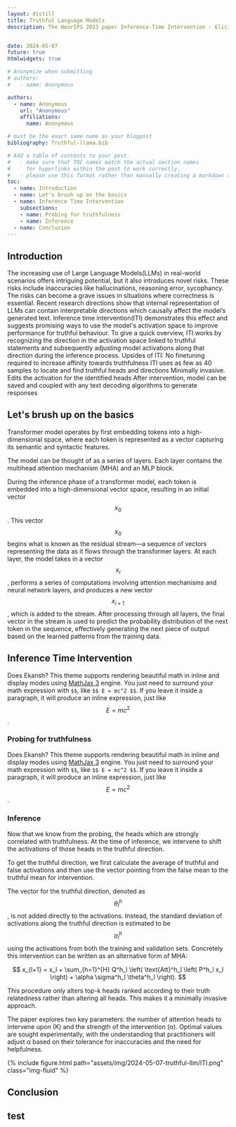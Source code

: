 ```yaml
---
layout: distill
title: Truthful Language Models
description: The NeurIPS 2023 paper Inference-Time Intervention - Eliciting Truthful Answers from a Language Model offers a fascinating exploration into improving the truthfulness of LLMs. This blog post delves into the paper's critical insights for a minimally invasive technique in guiding language models towards truthfulness. 


date: 2024-05-07
future: true
htmlwidgets: true

# Anonymize when submitting
# authors:
#   - name: Anonymous

authors:
  - name: Anonymous
    url: "Anonymous"
    affiliations:
      name: Anonymous

# must be the exact same name as your blogpost
bibliography: Truthful-llama.bib  

# Add a table of contents to your post.
#   - make sure that TOC names match the actual section names
#     for hyperlinks within the post to work correctly. 
#   - please use this format rather than manually creating a markdown table of contents.
toc:
  - name: Introduction
  - name: Let's brush up on the basics
  - name: Inference Time Intervention
    subsections:
    - name: Probing for truthfulness
    - name: Inference
  - name: Conclusion
---
```


## Introduction


The increasing use of Large Language Models(LLMs) in real-world scenarios offers intriguing potential, but it also introduces novel risks. These risks include inaccuracies like hallucinations, reasoning error, sycophancy. The risks can become a grave issues in situations where correctness is essential. Recent research directions show that internal representation of LLMs can contain interpretable directions which causally affect the model’s generated text.
Inference time intervention(ITI) demonstrates this effect and suggests promising ways to use the model's activation space to improve performance for truthful behaviour.
To give a quick overview, ITI works by recognizing the direction in the activation space linked to truthful statements and subsequently adjusting model activations along that direction during the inference process.
Upsides of ITI:
No finetuning required to increase affinity towards truthfulness
ITI uses as few as 40 samples to locate and find truthful heads and directions
Minimally invasive. Edits the activation for the identified heads
After intervention, model can be saved and coupled with any text decoding algorithms to generate responses



## Let's brush up on the basics

 Transformer model operates by first embedding tokens into a high-dimensional space, where each token is represented as a vector capturing its semantic and syntactic features. 

The model can be thought of as a series of layers. Each layer contains the multihead attention mechanism (MHA) and an MLP block. 

During the inference phase of a transformer model, each token is embedded into a high-dimensional vector space, resulting in an initial vector $$ x_0 $$. This vector $$ x_0 $$ begins what is known as the residual stream—a sequence of vectors representing the data as it flows through the transformer layers. At each layer, the model takes in a vector $$ x_i $$, performs a series of computations involving attention mechanisms and neural network layers, and produces a new vector $$ x_{i+1} $$, which is added to the stream. After processing through all layers, the final vector in the stream is used to predict the probability distribution of the next token in the sequence, effectively generating the next piece of output based on the learned patterns from the training data.

## Inference Time Intervention

Does Ekansh? This theme supports rendering beautiful math in inline and display modes using [MathJax 3](https://www.mathjax.org/) engine.
You just need to surround your math expression with `$$`, like `$$ E = mc^2 $$`.
If you leave it inside a paragraph, it will produce an inline expression, just like $$ E = mc^2 $$.

### Probing for truthfulness

Does Ekansh? This theme supports rendering beautiful math in inline and display modes using [MathJax 3](https://www.mathjax.org/) engine.
You just need to surround your math expression with `$$`, like `$$ E = mc^2 $$`.
If you leave it inside a paragraph, it will produce an inline expression, just like $$ E = mc^2 $$.

### Inference

Now that we know from the probing, the heads which are strongly correlated with truthfulness. At  the time of inference, we intervene to shift the activations of those heads in the truthful direction. 

To get the truthful direction, we first calculate the average of truthful and false activations and then use the vector pointing from the false mean to the truthful mean for intervention. 

The vector for the truthful direction, denoted as $$ \theta^h_l$$ , is not added directly to the activations. Instead, the standard deviation of activations along the truthful direction is estimated to be $$\sigma^h_l $$ using the activations from both the training and validation sets. Concretely this intervention can be written as an alternative form of MHA: 

$$
x_{l+1} = x_l + \sum_{h=1}^{H} Q^h_l \left( \text{Att}^h_l \left( P^h_l x_l \right) + \alpha \sigma^h_l \theta^h_l \right).
$$

This procedure only alters  top-k heads ranked according to their truth relatedness  rather than altering all heads. This makes it a minimally invasive approach. 

The paper explores two key parameters: the number of attention heads to intervene upon (K) and the strength of the intervention (α). Optimal values are sought experimentally, with the understanding that practitioners will adjust α based on their tolerance for inaccuracies and the need for helpfulness.



{% include figure.html path="assets/img/2024-05-07-truthful-llm/ITI.png" class="img-fluid" %}


## Conclusion

## test